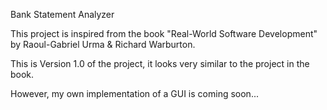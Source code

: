 Bank Statement Analyzer

This project is inspired from the book "Real-World Software Development" by Raoul-Gabriel Urma & Richard Warburton.

This is Version 1.0 of the project, it looks very similar to the project in the book. 

However, my own implementation of a GUI is coming soon...